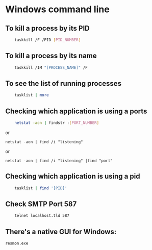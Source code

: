 # Windows command line

## To kill a process by its PID

```bash
    taskkill /F /PID [PID_NUMBER]
``` 

## To kill a process by its name

```bash
    taskkill /IM "[PROCESS_NAME]" /F
```
## To see the list of running processes

```bash
    tasklist | more
```
## Checking which application is using a ports

```bash
    netstat -aon | findstr :[PORT_NUMBER]
```
or 
```
netstat -aon | find /i "listening"
```
or 
```
netstat -aon | find /i "listening" |find "port"
```
## Checking which application is using a pid

```bash
    tasklist | find '[PID]'
```
## Check SMTP Port 587
```bash
    telnet localhost.tld 587
```
## There's a native GUI for Windows:
```
resmon.exe
```
